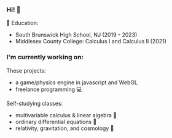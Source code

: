 ### Hi! 👋

🏫 Education: 
* South Brunswick High School, NJ (2019 - 2023)
* Middlesex County College: Calculus I and Calculus II (2021)

### I'm currently working on:

These projects:
* a game/physics engine in javascript and WebGL
* freelance programming 💻

Self-studying classes:
* multivariable calculus & linear algebra 🧮 
* ordinary differential equations 🎢
* relativity, gravitation, and cosmology 🔭



